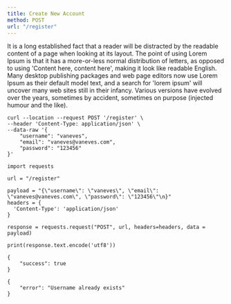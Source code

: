 ```yaml
---
title: Create New Account
method: POST
url: "/register"
---
```


It is a long established fact that a reader will be distracted by the readable content of a page when looking at its layout. The point of using Lorem Ipsum is that it has a more-or-less normal distribution of letters, as opposed to using 'Content here, content here', making it look like readable English. Many desktop publishing packages and web page editors now use Lorem Ipsum as their default model text, and a search for 'lorem ipsum' will uncover many web sites still in their infancy. Various versions have evolved over the years, sometimes by accident, sometimes on purpose (injected humour and the like).


```request:cURL
curl --location --request POST '/register' \
--header 'Content-Type: application/json' \
--data-raw '{
	"username": "vaneves",
	"email": "vaneves@vaneves.com",
	"password": "123456"
}'
```

```request:Python
import requests

url = "/register"

payload = "{\"username\": \"vaneves\", \"email\": \"vaneves@vaneves.com\", \"password\": \"123456\"\n}"
headers = {
  'Content-Type': 'application/json'
}

response = requests.request("POST", url, headers=headers, data = payload)

print(response.text.encode('utf8'))
```

```response:200
{
	"success": true
}
```

```response:400
{
	"error": "Username already exists"
}
```